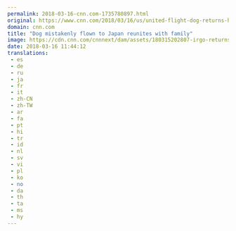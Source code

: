 ```yaml
---
permalink: 2018-03-16-cnn.com-1735780897.html
original: https://www.cnn.com/2018/03/16/us/united-flight-dog-returns-home/index.html
domain: cnn.com
title: "Dog mistakenly flown to Japan reunites with family"
image: https://cdn.cnn.com/cnnnext/dam/assets/180315202807-irgo-returns-from-japan-super-tease.jpg
date: 2018-03-16 11:44:12
translations: 
 - es
 - de
 - ru
 - ja
 - fr
 - it
 - zh-CN
 - zh-TW
 - ar
 - fa
 - pt
 - hi
 - tr
 - id
 - nl
 - sv
 - vi
 - pl
 - ko
 - no
 - da
 - th
 - ta
 - ms
 - hy
---
```


